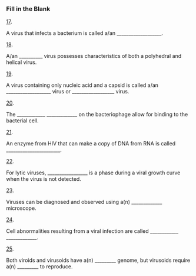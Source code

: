 ### Fill in the Blank

[17](https://openstax.org/books/microbiology/pages/chapter-6#fs-id1168328242188-solution). 

A virus that infects a bacterium is called a/an \_\_\_\_\_\_\_\_\_\_\_\_\_\_\_\_\_\_\_.

[18](https://openstax.org/books/microbiology/pages/chapter-6#fs-id1168328242223-solution). 

A/an \_\_\_\_\_\_\_\_\_\_ virus possesses characteristics of both a polyhedral and helical virus.

[19](https://openstax.org/books/microbiology/pages/chapter-6#fs-id1168327873356-solution). 

A virus containing only nucleic acid and a capsid is called a/an \_\_\_\_\_\_\_\_\_\_\_\_\_\_\_\_\_\_\_ virus or \_\_\_\_\_\_\_\_\_\_\_\_\_\_\_\_\_\_ virus.

[20](https://openstax.org/books/microbiology/pages/chapter-6#fs-id1168328175538-solution). 

The \_\_\_\_\_\_\_\_\_\_\_\_ \_\_\_\_\_\_\_\_\_\_\_\_\_ on the bacteriophage allow for binding to the bacterial cell.

[21](https://openstax.org/books/microbiology/pages/chapter-6#fs-id1168326830123-solution). 

An enzyme from HIV that can make a copy of DNA from RNA is called \_\_\_\_\_\_\_\_\_\_\_\_\_\_\_\_\_\_\_\_\_\_\_.

[22](https://openstax.org/books/microbiology/pages/chapter-6#fs-id1168326842027-solution). 

For lytic viruses, \_\_\_\_\_\_\_\_\_\_\_\_\_\_\_\_\_ is a phase during a viral growth curve when the virus is not detected.

[23](https://openstax.org/books/microbiology/pages/chapter-6#fs-id1168328187129-solution). 

Viruses can be diagnosed and observed using a(n) \_\_\_\_\_\_\_\_\_\_\_\_\_ microscope.

[24](https://openstax.org/books/microbiology/pages/chapter-6#fs-id1168328295447-solution). 

Cell abnormalities resulting from a viral infection are called \_\_\_\_\_\_\_\_\_\_\_\_ \_\_\_\_\_\_\_\_\_\_\_\_\_.

[25](https://openstax.org/books/microbiology/pages/chapter-6#fs-id1168328290414-solution). 

Both viroids and virusoids have a(n) \_\_\_\_\_\_\_\_\_ genome, but virusoids require a(n) \_\_\_\_\_\_\_\_\_ to reproduce.